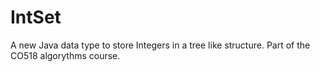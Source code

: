 # IntSet
A new Java data type to store Integers in a tree like structure. 
Part of the CO518 algorythms course.

